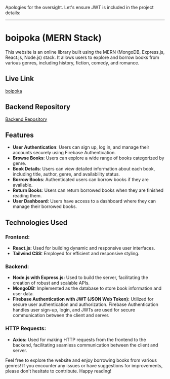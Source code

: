 Apologies for the oversight. Let's ensure JWT is included in the project details:

---

# boipoka (MERN Stack)

This website is an online library built using the MERN (MongoDB, Express.js, React.js, Node.js) stack. It allows users to explore and borrow books from various genres, including history, fiction, comedy, and romance.

## Live Link

[boipoka](https://boip0ka.web.app/)

## Backend Repository

[Backend Repository](https://github.com/Be3tle/boipoka-mern-server-side.git)

## Features

- **User Authentication**: Users can sign up, log in, and manage their accounts securely using Firebase Authentication.
- **Browse Books**: Users can explore a wide range of books categorized by genre.
- **Book Details**: Users can view detailed information about each book, including title, author, genre, and availability status.
- **Borrow Books**: Authenticated users can borrow books if they are available.
- **Return Books**: Users can return borrowed books when they are finished reading them.
- **User Dashboard**: Users have access to a dashboard where they can manage their borrowed books.

## Technologies Used

### Frontend:

- **React.js:** Used for building dynamic and responsive user interfaces.
- **Tailwind CSS:** Employed for efficient and responsive styling.

### Backend:

- **Node.js with Express.js:** Used to build the server, facilitating the creation of robust and scalable APIs.
- **MongoDB:** Implemented as the database to store book information and user data.
- **Firebase Authentication with JWT (JSON Web Token):** Utilized for secure user authentication and authorization. Firebase Authentication handles user sign-up, login, and JWTs are used for secure communication between the client and server.

### HTTP Requests:

- **Axios:** Used for making HTTP requests from the frontend to the backend, facilitating seamless communication between the client and server.

Feel free to explore the website and enjoy borrowing books from various genres! If you encounter any issues or have suggestions for improvements, please don't hesitate to contribute. Happy reading!
